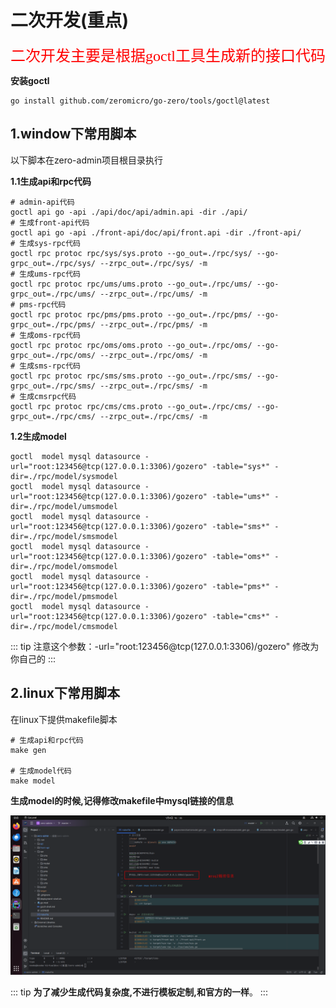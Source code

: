 # 二次开发(重点)

<font face="宋体" color=red size=5>二次开发主要是根据goctl工具生成新的接口代码</font>

**安装goctl**
```shell
go install github.com/zeromicro/go-zero/tools/goctl@latest
```

## 1.window下常用脚本
以下脚本在zero-admin项目根目录执行

**1.1生成api和rpc代码**
```shell
# admin-api代码
goctl api go -api ./api/doc/api/admin.api -dir ./api/
# 生成front-api代码
goctl api go -api ./front-api/doc/api/front.api -dir ./front-api/
# 生成sys-rpc代码
goctl rpc protoc rpc/sys/sys.proto --go_out=./rpc/sys/ --go-grpc_out=./rpc/sys/ --zrpc_out=./rpc/sys/ -m
# 生成ums-rpc代码
goctl rpc protoc rpc/ums/ums.proto --go_out=./rpc/ums/ --go-grpc_out=./rpc/ums/ --zrpc_out=./rpc/ums/ -m
# pms-rpc代码
goctl rpc protoc rpc/pms/pms.proto --go_out=./rpc/pms/ --go-grpc_out=./rpc/pms/ --zrpc_out=./rpc/pms/ -m
# 生成oms-rpc代码
goctl rpc protoc rpc/oms/oms.proto --go_out=./rpc/oms/ --go-grpc_out=./rpc/oms/ --zrpc_out=./rpc/oms/ -m
# 生成sms-rpc代码
goctl rpc protoc rpc/sms/sms.proto --go_out=./rpc/sms/ --go-grpc_out=./rpc/sms/ --zrpc_out=./rpc/sms/ -m
# 生成cmsrpc代码
goctl rpc protoc rpc/cms/cms.proto --go_out=./rpc/cms/ --go-grpc_out=./rpc/cms/ --zrpc_out=./rpc/cms/ -m
```
**1.2生成model**
```shell
goctl  model mysql datasource -url="root:123456@tcp(127.0.0.1:3306)/gozero" -table="sys*" -dir=./rpc/model/sysmodel
goctl  model mysql datasource -url="root:123456@tcp(127.0.0.1:3306)/gozero" -table="ums*" -dir=./rpc/model/umsmodel
goctl  model mysql datasource -url="root:123456@tcp(127.0.0.1:3306)/gozero" -table="sms*" -dir=./rpc/model/smsmodel
goctl  model mysql datasource -url="root:123456@tcp(127.0.0.1:3306)/gozero" -table="oms*" -dir=./rpc/model/omsmodel
goctl  model mysql datasource -url="root:123456@tcp(127.0.0.1:3306)/gozero" -table="pms*" -dir=./rpc/model/pmsmodel
goctl  model mysql datasource -url="root:123456@tcp(127.0.0.1:3306)/gozero" -table="cms*" -dir=./rpc/model/cmsmodel
```

::: tip
注意这个参数：-url="root:123456@tcp(127.0.0.1:3306)/gozero" 修改为你自己的
:::

## 2.linux下常用脚本
在linux下提供makefile脚本

```shell
# 生成api和rpc代码
make gen 

# 生成model代码
make model 
```

**生成model的时候,记得修改makefile中mysql链接的信息**

![image-20231229095416571.png](start.assets/image-20231229095416571.png)

::: tip
**为了减少生成代码复杂度,不进行模板定制,和官方的一样**。
:::

